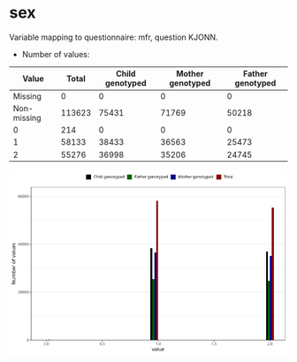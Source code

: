 # sex
Variable mapping to questionnaire: mfr, question KJONN.
- Number of values:

| Value | Total | Child genotyped | Mother genotyped | Father genotyped |
| ----- | ----- | --------------- | ---------------- | ---------------- |
| Missing | 0 | 0 | 0 | 0 |
| Non-missing | 113623 | 75431 | 71769 | 50218 |
| 0 | 214 | 0 | 0 | 0 |
| 1 | 58133 | 38433 | 36563 | 25473 |
| 2 | 55276 | 36998 | 35206 | 24745 |



![](sex_n.png)



